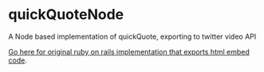 # quickQuoteNode
A Node based implementation of quickQuote, exporting to twitter video API

[Go here for original ruby on rails implementation that exports html embed code](http://times.github.io/quickQuote/).

